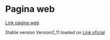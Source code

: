 <h1> Pagina web </h1>
<a href="https://jprigotti.github.io/JornadasSantojanni2022/" >Link página web</a>

<br>
<p>Stable version Version2_11 loaded on <span><a href="https://jornadascientificassantojanni.com" >Link oficial</a></span></p>